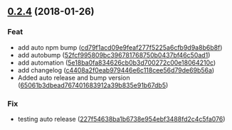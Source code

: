 <a name="0.2.4"></a>
## [0.2.4](https://github.com/AlejandroHerr/i2c-bus-promised/compare/v0.2.3...v0.2.4) (2018-01-26)


### Feat

* add auto npm bump ([cd79f1acd09e9feaf277f5225a6cfb9d9a8b6b8f](https://github.com/AlejandroHerr/i2c-bus-promised/commit/cd79f1acd09e9feaf277f5225a6cfb9d9a8b6b8f))
* add autobump ([52fcf995809bc396781768750b0437bf46c50ad1](https://github.com/AlejandroHerr/i2c-bus-promised/commit/52fcf995809bc396781768750b0437bf46c50ad1))
* add automation ([5e18ba0fa834626cb0b3d700272c00e18064210c](https://github.com/AlejandroHerr/i2c-bus-promised/commit/5e18ba0fa834626cb0b3d700272c00e18064210c))
* add changelog ([c4408a2f0eab979446e6c118cee56d79de69b56a](https://github.com/AlejandroHerr/i2c-bus-promised/commit/c4408a2f0eab979446e6c118cee56d79de69b56a))
* Added auto release and bump version ([65061b3dbead767401683912a39b835e91b67db5](https://github.com/AlejandroHerr/i2c-bus-promised/commit/65061b3dbead767401683912a39b835e91b67db5))

### Fix

* testing auto release ([227f54638ba1b6738e954ebf3488fd2c4c5fa076](https://github.com/AlejandroHerr/i2c-bus-promised/commit/227f54638ba1b6738e954ebf3488fd2c4c5fa076))
